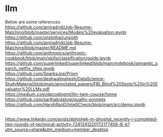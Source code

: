 # llm
Below are some references:<br>
https://github.com/amiradridi/Job-Resume-Matching/blob/master/services/Models%20evaluation.ipynb
<br>https://github.com/unslothai/unsloth
<br>https://github.com/amiradridi/Job-Resume-Matching/blob/master/README.md
<br>https://github.com/anthropics/anthropic-cookbook/blob/main/skills/classification/guide.ipynb
<br>https://github.com/superlinked/superlinked/blob/main/notebook/semantic_search_netflix_titles.ipynb
<br>https://github.com/SparksJoe/Prism
<br>https://github.com/deshwalmahesh/DataScience-StudyMaterial/blob/main/annotated_papers/FBI_Blind%20Spots%20in%20Evaluator%20LLMs.pdf
<br>https://medium.com/decodingml/llm-twin-course/home
<br>https://github.com/sarthakrastogi/quality-prompts
<br>https://github.com/HarshRaoD/IntelliCheck/blob/main/src/demo.ipynb

<br>https://www.linkedin.com/posts/abhishek-m-ghoshal_recently-i-completed-two-rounds-of-technical-activity-7241241220172177408-lE-k?utm_source=share&utm_medium=member_desktop
<br>
<br>
<br>
<br>
<br>
